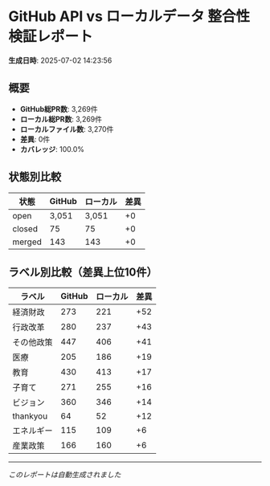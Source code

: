 # GitHub API vs ローカルデータ 整合性検証レポート

**生成日時**: 2025-07-02 14:23:56

## 概要

- **GitHub総PR数**: 3,269件
- **ローカル総PR数**: 3,269件
- **ローカルファイル数**: 3,270件
- **差異**: 0件
- **カバレッジ**: 100.0%

## 状態別比較

| 状態 | GitHub | ローカル | 差異 |
|------|--------|----------|------|
| open | 3,051 | 3,051 | +0 |
| closed | 75 | 75 | +0 |
| merged | 143 | 143 | +0 |

## ラベル別比較（差異上位10件）

| ラベル | GitHub | ローカル | 差異 |
|--------|--------|----------|------|
| 経済財政 | 273 | 221 | +52 |
| 行政改革 | 280 | 237 | +43 |
| その他政策 | 447 | 406 | +41 |
| 医療 | 205 | 186 | +19 |
| 教育 | 430 | 413 | +17 |
| 子育て | 271 | 255 | +16 |
| ビジョン | 360 | 346 | +14 |
| thankyou | 64 | 52 | +12 |
| エネルギー | 115 | 109 | +6 |
| 産業政策 | 166 | 160 | +6 |

---
*このレポートは自動生成されました*